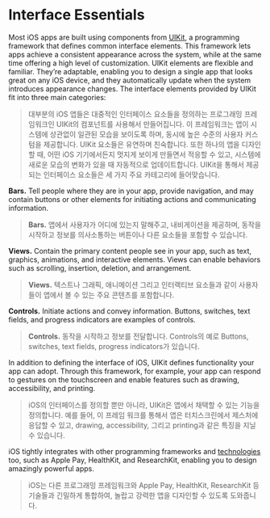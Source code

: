 # Interface Essentials

Most iOS apps are built using components from [UIKit](https://developer.apple.com/documentation/uikit), a programming framework that defines common interface elements. This framework lets apps achieve a consistent appearance across the system, while at the same time offering a high level of customization. UIKit elements are flexible and familiar. They’re adaptable, enabling you to design a single app that looks great on any iOS device, and they automatically update when the system introduces appearance changes. The interface elements provided by UIKit fit into three main categories:

> 대부분의 iOS 앱들은 대중적인 인터페이스 요소들을 정의하는 프로그래밍 프레임워크인 UIKit의 컴포넌트를 사용해서 만들어집니다. 이 프레임워크는 앱이 시스템에 상관없이 일관된 모습을 보이도록 하며, 동시에 높은 수준의 사용자 커스텀을 제공합니다. UIKit 요소들은 유연하며 친숙합니다. 또한 하나의 앱을 디자인할 때, 어떤 iOS 기기에서든지 멋지게 보이게 만들면서 적응할 수 있고, 시스템에 새로운 모습의 변화가 있을 때 자동적으로 업데이트합니다. UIKit을 통해서 제공되는 인터페이스 요소들은 세 가지 주요 카테고리에 들어맞습니다.



**Bars.** Tell people where they are in your app, provide navigation, and may contain buttons or other elements for initiating actions and communicating information.

> **Bars.** 앱에서 사용자가 어디에 있는지 말해주고, 내비게이션을 제공하며, 동작을 시작하고 정보를 의사소통하는 버튼이나 다른 요소들을 포함할 수 있습니다.



**Views.** Contain the primary content people see in your app, such as text, graphics, animations, and interactive elements. Views can enable behaviors such as scrolling, insertion, deletion, and arrangement.

> **Views.** 텍스트나 그래픽, 애니메이션 그리고 인터랙티브 요소들과 같이 사용자들이 앱에서 볼 수 있는 주요 콘텐츠를 포함합니다.



**Controls.** Initiate actions and convey information. Buttons, switches, text fields, and progress indicators are examples of controls.

> **Controls.** 동작을 시작하고 정보를 전달합니다. Controls의 예로 Buttons, switches, text fields, progress indicators가 있습니다.



In addition to defining the interface of iOS, UIKit defines functionality your app can adopt. Through this framework, for example, your app can respond to gestures on the touchscreen and enable features such as drawing, accessibility, and printing.

> iOS의 인터페이스를 정의할 뿐만 아니라, UIKit은 앱에서 채택할 수 있는 기능을 정의합니다. 예를 들어, 이 프레임 워크를 통해서 앱은 터치스크린에서 제스처에 응답할 수 있고, drawing, accessibility, 그리고 printing과 같은 특징을 지닐 수 있습니다.



iOS tightly integrates with other programming frameworks and [technologies](https://developer.apple.com/design/human-interface-guidelines/#technologies) too, such as Apple Pay, HealthKit, and ResearchKit, enabling you to design amazingly powerful apps.

> iOS는 다른 프로그래밍 프레임워크와 Apple Pay, HealthKit, ResearchKit 등 기술들과 긴밀하게 통합하여, 놀랍고 강력한 앱을 디자인할 수 있도록 도와줍니다.

